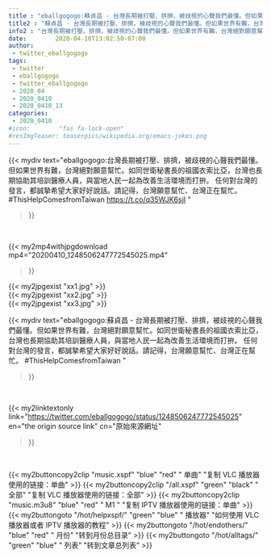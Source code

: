 ```yaml
---
title : "eballgogogo:蘇貞昌 - 台灣長期被打壓、排擠，被歧視的心聲我們最懂。但如果世界有難，台灣絕對願意幫忙。如同世衛秘書長的祖國衣索比亞，台灣也長期協助其培訓醫療人員，與當地人民一起為改善生活環境而打拚。  任何對台灣的發言，都誠摯希望大家好好說話。請記得，台灣願意幫忙、台灣正在幫忙。  #ThisHelpComesfromTaiwan "
title2 : "蘇貞昌 - 台灣長期被打壓、排擠，被歧視的心聲我們最懂。但如果世界有難，台灣絕對願意幫忙。如同世衛秘書長的祖國衣索比亞，台灣也長期協助其培訓醫療人員，與當地人民一起為改善生活環境而打拚。  任何對台灣的發言，都誠摯希望大家好好說話。請記得，台灣願意幫忙、台灣正在幫忙。  #ThisHelpComesfromTaiwan "
info2 : "台灣長期被打壓、排擠，被歧視的心聲我們最懂。但如果世界有難，台灣絕對願意幫忙。如同世衛秘書長的祖國衣索比亞，台灣也長期協助其培訓醫療人員，與當地人民一起為改善生活環境而打拚。  任何對台灣的發言，都誠摯希望大家好好說話。請記得，台灣願意幫忙、台灣正在幫忙。  #ThisHelpComesfromTaiwan https://t.co/q35WJK6sjI "
date:        2020-04-10T13:02:50-07:00
author:
 - twitter_eballgogogo
tags:
 - twitter
 - eballgogogo
 - twitter_eballgogogo
 - 2020_04
 - 2020_0410
 - 2020_0410_13
categories:
 - 2020_0410
#icon:        "fas fa-lock-open"
#resImgTeaser: teaserpics/wikipedia.org/emacs-jokes.png
---
```


{{< mydiv text="eballgogogo:台灣長期被打壓、排擠，被歧視的心聲我們最懂。但如果世界有難，台灣絕對願意幫忙。如同世衛秘書長的祖國衣索比亞，台灣也長期協助其培訓醫療人員，與當地人民一起為改善生活環境而打拚。  任何對台灣的發言，都誠摯希望大家好好說話。請記得，台灣願意幫忙、台灣正在幫忙。  #ThisHelpComesfromTaiwan https://t.co/q35WJK6sjI "
>}}
<br>


{{< my2mp4withjpgdownload mp4="20200410_1248506247772545025.mp4"
>}}

{{< my2jpgexist "xx1.jpg" >}}<br>
{{< my2jpgexist "xx2.jpg" >}}<br>
{{< my2jpgexist "xx3.jpg" >}}<br>



{{< mydiv text="eballgogogo:蘇貞昌 - 台灣長期被打壓、排擠，被歧視的心聲我們最懂。但如果世界有難，台灣絕對願意幫忙。如同世衛秘書長的祖國衣索比亞，台灣也長期協助其培訓醫療人員，與當地人民一起為改善生活環境而打拚。  任何對台灣的發言，都誠摯希望大家好好說話。請記得，台灣願意幫忙、台灣正在幫忙。  #ThisHelpComesfromTaiwan "
>}}
<br>

{{< my2linktextonly link="https://twitter.com/eballgogogo/status/1248506247772545025"
en="the origin source link" cn="原始來源網址"
>}}


<br>

{{< my2buttoncopy2clip "music.xspf"        "blue"   "red"    " 单曲"  "复制 VLC 播放器使用的链接：单曲" >}} {{< my2buttoncopy2clip "/all.xspf"         "green"  "black"  " 全部"  "复制 VLC 播放器使用的链接：全部" >}} {{< my2buttoncopy2clip "music.m3u8"        "blue"   "red"    " M1 "    "复制 IPTV 播放器使用的链接：单曲" >}} {{< my2buttongoto      "/hot/helpxspf/"    "green"  "blue"   " 播放器" "如何使用 VLC 播放器或者 IPTV 播放器的教程" >}} {{< my2buttongoto      "/hot/endothers/"   "blue"   "red"    " 月份"   "转到月份总目录" >}} {{< my2buttongoto      "/hot/alltags/"     "green"  "blue"   " 列表"   "转到文章总列表" >}} 
